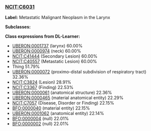 
### [NCIT:C6031](http://purl.obolibrary.org/obo/NCIT_C6031)
**Label:** Metastatic Malignant Neoplasm in the Larynx

**Subclasses:** 

**Class expressions from DL-Learner:**

- [UBERON:0001737](http://purl.obolibrary.org/obo/UBERON_0001737) (larynx) 60.00%
- [UBERON:0000974](http://purl.obolibrary.org/obo/UBERON_0000974) (neck) 60.00%
- [NCIT:C41444](http://purl.obolibrary.org/obo/NCIT_C41444) (Secondary Lesion) 60.00%
- [NCIT:C40557](http://purl.obolibrary.org/obo/NCIT_C40557) (Metastatic Lesion) 60.00%
- Thing 51.79%
- [UBERON:0000072](http://purl.obolibrary.org/obo/UBERON_0000072) (proximo-distal subdivision of respiratory tract) 32.36%
- [NCIT:C3824](http://purl.obolibrary.org/obo/NCIT_C3824) (Lesion) 28.91%
- [NCIT:C3367](http://purl.obolibrary.org/obo/NCIT_C3367) (Finding) 22.53%
- [UBERON:0000061](http://purl.obolibrary.org/obo/UBERON_0000061) (anatomical structure) 22.36%
- [UBERON:0000465](http://purl.obolibrary.org/obo/UBERON_0000465) (material anatomical entity) 22.29%
- [NCIT:C7057](http://purl.obolibrary.org/obo/NCIT_C7057) (Disease, Disorder or Finding) 22.15%
- [BFO:0000040](http://purl.obolibrary.org/obo/BFO_0000040) (material entity) 22.15%
- [UBERON:0001062](http://purl.obolibrary.org/obo/UBERON_0001062) (anatomical entity) 22.14%
- [BFO:0000004](http://purl.obolibrary.org/obo/BFO_0000004) (null) 22.01%
- [BFO:0000002](http://purl.obolibrary.org/obo/BFO_0000002) (null) 22.01%


